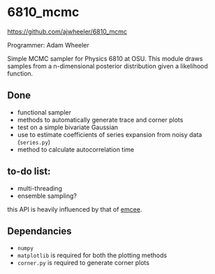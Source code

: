 # 6810_mcmc
https://github.com/ajwheeler/6810_mcmc

Programmer: Adam Wheeler

Simple MCMC sampler for Physics 6810 at OSU.  This module draws samples from a
n-dimensional posterior distribution given a likelihood function.

## Done
 - functional sampler
 - methods to automatically generate trace and corner plots
 - test on a simple bivariate Gaussian
 - use to estimate coefficients of series expansion from noisy data (`series.py`)
 - method to calculate autocorrelation time

## to-do list:
 - multi-threading
 - ensemble sampling?

this API is heavily influenced by that of [emcee](http://dan.iel.fm/emcee/current/api/).

## Dependancies
 - `numpy`
 - `matplotlib` is required for both the plotting methods
 - `corner.py` is required to generate corner plots
